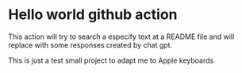 # Hello world github action

This action will try to search a especify text at a README file and will replace with some responses created by chat gpt.

This is just a test small project to adapt me to Apple keyboards